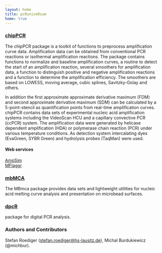 ```yaml
---
layout: home
title: pcRuniveRsum
home: true
---
```


### [chipPCR](http://github.com/michbur/chipPCR)

The chipPCR package is a toolkit of functions to preprocess amplification curve data. Amplification data can be obtained from conventional PCR reactions or isothermal amplification reactions. The package contains functions to normalize and baseline amplification curves, a routine to detect the start of an amplification reaction, several smoothers for amplification data, a function to distinguish positive and negative amplification reactions and a function to determine the amplification efficiency. The smoothers are based on LOWESS, moving average, cubic splines, Savitzky-Golay and others. 

In addition the first approximate approximate derivative maximum (FDM) and second approximate derivative maximum (SDM) can be calculated by a 5-point-stencil as quantification points from real-time amplification curves. chipPCR contains data sets of experimental nucleic acid amplification systems including the VideoScan HCU and a capillary convective PCR (ccPCR) system. The amplification data were generated by helicase dependent amplification (HDA) or polymerase chain reaction (PCR) under various temperature conditions. As detection system intercalating dyes (EvaGreen, SYBR Green) and hydrolysis probes (TaqMan) were used.  

#### Web services  

[AmpSim](http://michbur.shinyapps.io/AmpSim/)  
[MFIaggr](http://michbur.shinyapps.io/MFIaggr_gui/)  

### [mbMCA](http://github.com/michbur/MBmca)

The MBmca package provides data sets and lightweight utilities for nucleic acid melting curve analysis and presentation on microbead surfaces.

### [dpcR](http://github.com/michbur/dpcR)
package for digital PCR analysis.

### Authors and Contributors
Stefan Roediger (stefan.roediger@hs-lausitz.de), Michal Burdukiewicz (@michbur).
